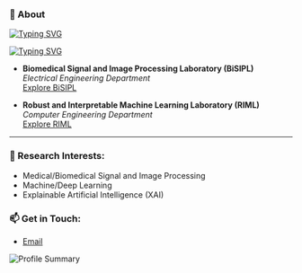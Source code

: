 ### 📃 About

[![Typing SVG](https://readme-typing-svg.herokuapp.com?font=Menlo&size=14&color=0000FF&vCenter=true&width=900&height=30&lines=%F0%9F%94%AD+I%E2%80%99m+a+Graduate+Research+Assistant+at+Sharif+University+of+Technology)](https://git.io/typing-svg)

[![Typing SVG](https://readme-typing-svg.herokuapp.com?font=Menlo&size=14&color=1E90FF&vCenter=true&width=900&height=30&lines=%F0%9F%8C%B1+I%E2%80%99m+working+in+Biomedical+Signal+Processing+and+Machine+Learning)](https://git.io/typing-svg)

- **Biomedical Signal and Image Processing Laboratory (BiSIPL)**  
  *Electrical Engineering Department*  
  [Explore BiSIPL](https://www.ee.sharif.edu/)

- **Robust and Interpretable Machine Learning Laboratory (RIML)**  
  *Computer Engineering Department*  
  [Explore RIML](https://github.com/rohban-lab)

---

### 🧠 Research Interests:
- Medical/Biomedical Signal and Image Processing
- Machine/Deep Learning
- Explainable Artificial Intelligence (XAI)

### 📫 Get in Touch:
- [Email](mailto:prs_a@yahoo.com)
  
![Profile Summary](https://github-profile-summary-cards.vercel.app/api/cards/profile-details?username=a-fsh-r&theme=nord_dark)

<!---
a-fsh-r/a-fsh-r is a ✨ special ✨ repository because its `README.md` (this file) appears on your GitHub profile.
You can click the Preview link to take a look at your changes.
--->
